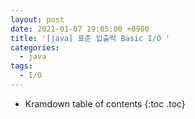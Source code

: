 ```yaml
---
layout: post
date: 2021-01-07 19:05:00 +0900
title: '[java] 표준 입출력 Basic I/O '
categories:
  - java
tags:
  - I/O
---
```


* Kramdown table of contents
{:toc .toc}

##
